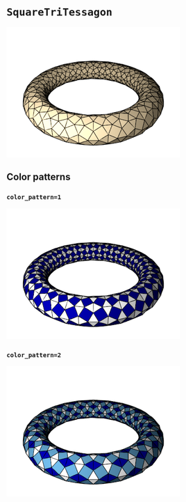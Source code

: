 # `SquareTriTessagon`

![SquareTriTessagon](images/square_tri_tessagon.png)

## Color patterns

### `color_pattern=1`

![SquareTriTessagon color pattern 1](images/square_tri_tessagon_color1.png)

### `color_pattern=2`

![SquareTriTessagon color pattern 2](images/square_tri_tessagon_color2.png)
